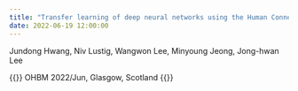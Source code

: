 ```yaml
---
title: "Transfer learning of deep neural networks using the Human Connectome Project fMRI data"
date: 2022-06-19 12:00:00
---
```


Jundong Hwang, Niv Lustig, Wangwon Lee, Minyoung Jeong, Jong-hwan Lee

{{<format bright-green>}}
OHBM 2022/Jun, Glasgow, Scotland
{{</format>}}
